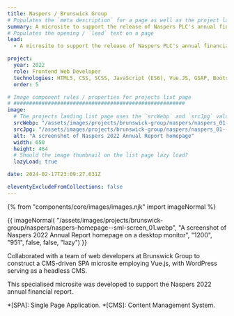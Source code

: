 ```yaml
---
title: Naspers / Brunswick Group
# Populates the `meta description` for a page as well as the project landing page project-specific summary
summary: A microsite to support the release of Naspers PLC's annual financial information.
# Populates the opening / `lead` text on a page
lead:
  - A microsite to support the release of Naspers PLC's annual financial information.

project:
  year: 2022
  role: Frontend Web Developer
  technologies: HTML5, CSS, SCSS, JavaScript (ES6), Vue.JS, GSAP, Bootstrap 5, Webpack, Bitbucket, WordPress <em>(Headless CMS Config & Advanced Custom Fields)</em>, Photoshop, Figma, JIRA, Confluence.
  order: 5

# Image component rules / properties for projects list page
# #######################################################
image:
  # The projects landing list page uses the `srcWebp` and `srcJpg` values
  srcWebp: "/assets/images/projects/brunswick-group/naspers/naspers_01--thumbnail.webp"
  srcJpg: "/assets/images/projects/brunswick-group/naspers/naspers_01--thumbnail.jpg"
  alt: "A screenshot of Naspers 2022 Annual Report homepage"
  width: 650
  height: 464
  # Should the image thumbnail on the list page lazy load?
  lazyLoad: true

date: 2024-02-17T23:09:27.631Z

eleventyExcludeFromCollections: false
---
```


{% from "components/core/images/images.njk" import imageNormal %}

{{ imageNormal(
  "/assets/images/projects/brunswick-group/naspers/naspers-homepage--sml-screen_01.webp",
  "A screenshot of Naspers 2022 Annual Report homepage on a desktop monitor",
  "1200",
  "951",
  false,
  false,
  "lazy")
}}

Collaborated with a team of web developers at Brunswick Group to construct a CMS-driven SPA microsite employing Vue.js, with WordPress serving as a headless CMS.

This specialised microsite was developed to support the Naspers 2022 annual financial report.

*[SPA]: Single Page Application.
*[CMS]: Content Management System.
